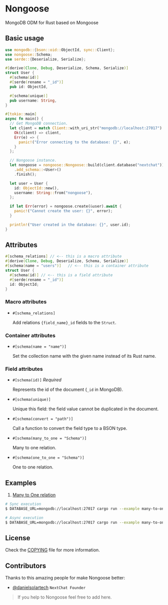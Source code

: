 # Nongoose

MongoDB ODM for Rust based on Mongoose

## Basic usage

```rust
use mongodb::{bson::oid::ObjectId, sync::Client};
use nongoose::Schema;
use serde::{Deserialize, Serialize};

#[derive(Clone, Debug, Deserialize, Schema, Serialize)]
struct User {
  #[schema(id)]
  #[serde(rename = "_id")]
  pub id: ObjectId,

  #[schema(unique)]
  pub username: String,
}

#[tokio::main]
async fn main() {
  // Get MongoDB connection.
  let client = match Client::with_uri_str("mongodb://localhost:27017").await {
    Ok(client) => client,
    Err(e) => {
      panic!("Error connecting to the database: {}", e);
    }
  };

  // Nongoose instance.
  let nongoose = nongoose::Nongoose::build(client.database("nextchat"))
    .add_schema::<User>()
    .finish();

  let user = User {
    id: ObjectId::new(),
    username: String::from("nongoose"),
  };

  if let Err(error) = nongoose.create(&user).await {
    panic!("Cannot create the user: {}", error);
  }

  println!("User created in the database: {}", user.id);
}
```

## Attributes

```rust
#[schema_relations] // <-- this is a macro attribute
#[derive(Clone, Debug, Deserialize, Schema, Serialize)]
#[schema(name = "users")]   // <-- this is a container attribute
struct User {
  #[schema(id)] // <-- this is a field attribute
  #[serde(rename = "_id")]
  id: ObjectId;
}
```

### Macro attributes

- `#[schema_relations]`

  Add relations `{field_name}_id` fields to the `Struct`.

### Container attributes

- `#[schema(name = "name")]`

  Set the collection name with the given name instead of its Rust name.

### Field attributes

- `#[schema(id)]` _Required_

  Represents the id of the document (`_id` in MongoDB).

- `#[schema(unique)]`

  Unique this field: the field value cannot be duplicated in the document.

- `#[schema(convert = "path")]`

  Call a function to convert the field type to a BSON type.

- `#[schema(many_to_one = "Schema")]`

  Many to one relation.

- `#[schema(one_to_one = "Schema")]`

  One to one relation.

## Examples

1. [Many to One relation](./examples/schema-relations.rs)

```sh
# Sync execution
$ DATABASE_URL=mongodb://localhost:27017 cargo run --example many-to-one --no-default-features --features derive

# Async execution
$ DATABASE_URL=mongodb://localhost:27017 cargo run --example many-to-one
```

## License

Check the [COPYING](./COPYING) file for more information.

## Contributors

Thanks to this amazing people for make Nongoose better:

- [@danielsolartech](https://github.com/danielsolartech) `NextChat Founder`

> If you help to Nongoose feel free to add here.
